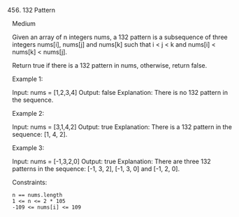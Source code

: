 456. 132 Pattern




Medium

Given an array of n integers nums, a 132 pattern is a subsequence of three integers nums[i], nums[j] and nums[k] such that i < j < k and nums[i] < nums[k] < nums[j].

Return true if there is a 132 pattern in nums, otherwise, return false.

 
Example 1:

Input: nums = [1,2,3,4]
Output: false
Explanation: There is no 132 pattern in the sequence.

Example 2:

Input: nums = [3,1,4,2]
Output: true
Explanation: There is a 132 pattern in the sequence: [1, 4, 2].

Example 3:

Input: nums = [-1,3,2,0]
Output: true
Explanation: There are three 132 patterns in the sequence: [-1, 3, 2], [-1, 3, 0] and [-1, 2, 0].

 

Constraints:

    n == nums.length
    1 <= n <= 2 * 105
    -109 <= nums[i] <= 109

